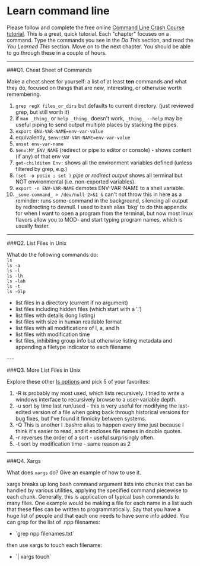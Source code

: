 # Learn command line

Please follow and complete the free online [Command Line Crash Course
tutorial](http://cli.learncodethehardway.org/book/). This is a great,
quick tutorial. Each "chapter" focuses on a command. Type the commands
you see in the _Do This_ section, and read the _You Learned This_
section. Move on to the next chapter. You should be able to go through
these in a couple of hours.

---

###Q1.  Cheat Sheet of Commands  

Make a cheat sheet for yourself: a list of at least **ten** commands and what they do, focused on things that are new, interesting, or otherwise worth remembering.

1. `grep regX files_or_dirs` but defaults to current directory. (just reviewed grep, but still worth it)
2. if `man _thing_` or `help _thing_` doesn't work, `_thing_ --help` may be useful
piping to send output multiple places by stacking the pipes.
3. `export ENV-VAR-NAME=env-var-value`
4. equivalently, `$env:ENV-VAR-NAME=env-var-value`
5. `unset env-var-name`
6. `$env:MY_ENV_NAME` (redirect or pipe to editor or console) - shows content (if any) of that env var
7. `get-childitem Env:`   shows all the environment variables defined (unless filtered by grep, e.g.)
8. `(set -o posix ; set )` _pipe or redirect output_    shows all terminal but NOT environmental (i.e. non-exported variables). 
9. `export -n ENV-VAR-NAME`   demotes ENV-VAR-NAME to a shell variable.
10. `_some-command_ > /dev/null 2>&1 &`    can't not throw this in here as a reminder: runs some-command in the background, silencing all output by redirecting to devnull. I used to bash alias 'bkg' to do this appendix for when I want to open a program from the terminal, but now most linux flavors allow you to MOD- and start typing program names, which is usually faster.


---

###Q2.  List Files in Unix   

What do the following commands do:  
`ls`  
`ls -a`  
`ls -l`  
`ls -lh`  
`ls -lah`  
`ls -t`  
`ls -Glp`  

<ul>
<li>list files in a directory (current if no argument)
</li><li>list files including hidden files (which start with a '.')
</li><li>list files with details (long listing)
</li><li>list files with size in human readable format
</li><li>list files with all modifications of l, a, and h
</li><li>list files with modification time
</li><li>list files, inhibiting group info but otherwise listing metadata and appending a filetype indicator to each filename</li>
</ul>
---

###Q3.  More List Files in Unix  

Explore these other [ls options](http://www.techonthenet.com/unix/basic/ls.php) and pick 5 of your favorites:

1. -R is probably my most used, which lists recursively. I tried to write a windows interface to recursively browse to a user-variable depth.
2. -u sort by time last run/used - this is very useful for modifying the last-edited version of a file when going back through historical versions for bug fixes, but I've found it finnicky between systems.
3. -Q This is another I .bashrc alias to happen every time just because I think it's easier to read, and it encloses file names in double quotes.
4. -r reverses the order of a sort - useful surprisingly often.
5. -t sort by modification time - same reason as 2

---

###Q4.  Xargs   

What does `xargs` do? Give an example of how to use it.

xargs breaks up long bash command argument lists into chunks that can be handled by various utilities, applying the specified command piecewise to each chunk. Generally, this is application of typical bash commands to many files. One example would be making a file for each name in a list such that these files can be written to programmatically. Say that you have a huge list of people and that each one needs to have some info added. You can grep for the list of .npp filenames:<br/>
<ul><li>`grep npp filenames.txt`</li></ul>
then use xargs to touch each filename:
<ul><li>`| xargs touch`</li></ul>